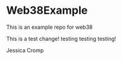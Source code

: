 # Web38Example
This is an example repo for web38


This is a test change! testing testing testing! 

Jessica Cromp
